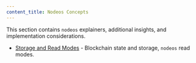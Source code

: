 ```yaml
---
content_title: Nodeos Concepts
---
```


This section contains `nodeos` explainers, additional insights, and implementation considerations.

* [Storage and Read Modes](05_storage-and-read-modes.md) - Blockchain state and storage, `nodeos` read modes.
